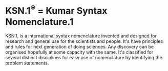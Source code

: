 # KSN.1<sup>®</sup> = Kumar Syntax Nomenclature.1
KSN.1, is a international syntax nomenclature invented and designed for research and general use for the scientists and people.
It's have principles and rules for next generation of doing sciences. Any discovery can be organised hopefully at some capacity with the same. It's classified for several distinct disciplines for easy use of nomenclature by identifying the problem statements.

